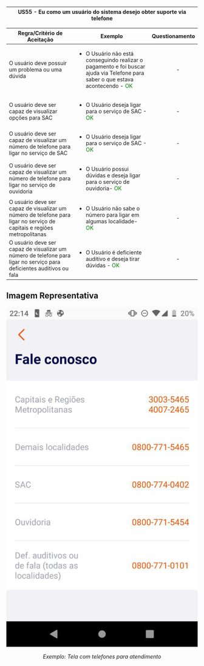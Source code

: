 <table>
    <thead>
        <tr>
            <th colspan="2" rowspan="2"> US55 - Eu como um usuário do sistema desejo obter suporte via telefone</th>
        </tr>        
    </thead>
</table>

<table>
    <thead>
        <tr>
            <th>Regra/Critério de Aceitação</th>
            <th>Exemplo</th>
            <th>Questionamento</th>
        </tr>        
    </thead>
    <tbody>
        <tr>
            <td>O usuário deve possuir um problema ou uma dúvida</td>
            <td>
                <ul>
                    <li>O Usuário não está conseguindo realizar o pagamento e foi buscar ajuda via Telefone para saber o que estava acontecendo - <span style="color:green">OK</span></li>
                </ul>
            </td>
            <td>
                <ul>
                    <p align="center">-</p>
                </ul>
            </td>
        </tr>
        <tr>
            <td>O usuário deve ser capaz de visualizar opções para SAC</td>
            <td>
                <ul>
                    <li>O Usuário deseja ligar para o serviço de SAC - <span style="color:green">OK</span></li>
                </ul>
            </td>
            <td>
                <ul>
                    <p align="center">-</p>
                </ul>
            </td>
        </tr>
        <tr>
            <td>O usuário deve ser capaz de visualizar um número de telefone para ligar no serviço de SAC</td>
            <td>
                <ul>
                    <li>O Usuário deseja ligar para o serviço de SAC - <span style="color:green">OK</span></li>
                </ul>
            </td>
            <td>
                <ul>
                    <p align="center">-</p>
                </ul>
            </td>
        </tr>
        <tr>
            <td>O usuário deve ser capaz de visualizar um número de telefone para ligar no serviço de ouvidoria</td>
            <td>
                <ul>
                    <li>O Usuário possui dúvidas e deseja ligar para o serviço de ouvidoria- <span style="color:green">OK</span></li>
                </ul>
            </td>
            <td>
                <ul>
                    <p align="center">-</p>
                </ul>
            </td>
        </tr>
        <tr>
            <td>O usuário deve ser capaz de visualizar um número de telefone para ligar no serviço de capitais e regiões metropolitanas</td>
            <td>
                <ul>
                    <li>O Usuário não sabe o número para ligar em algumas localidade- <span style="color:green">OK</span></li>
                </ul>
            </td>
            <td>
                <ul>
                    <p align="center">-</p>
                </ul>
            </td>
        </tr>
        <tr>
            <td>O usuário deve ser capaz de visualizar um número de telefone para ligar no serviço para deficientes auditivos ou fala</td>
            <td>
                <ul>
                    <li>O Usuário é deficiente auditivo e deseja tirar dúvidas - <span style="color:green">OK</span></li>
                </ul>
            </td>
            <td>
                <ul>
                    <p align="center">-</p>
                </ul>
            </td>
        </tr>
    </tbody>
</table>

## **Imagem Representativa**
![US01](../../../img/at.jpg)
<p align="center"><i>Exemplo: Tela com telefones para atendimento</i></p>